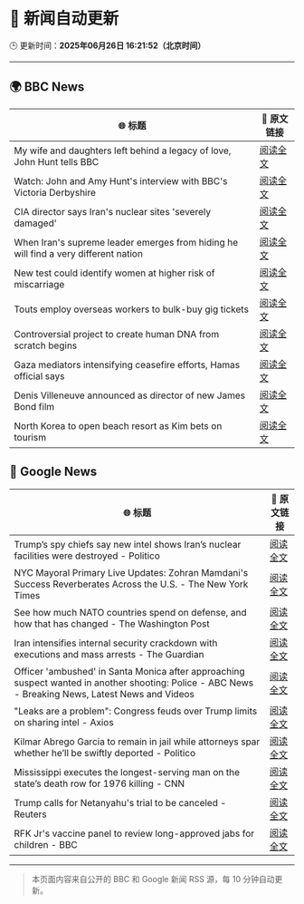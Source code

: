 # 🧠 新闻自动更新

🕒 更新时间：**2025年06月26日 16:21:52（北京时间）**

---

## 🌍 BBC News

| 🌐 标题 | 🔗 原文链接 |
|--------|-------------|
| My wife and daughters left behind a legacy of love, John Hunt tells BBC | [阅读全文](https://www.bbc.com/news/articles/cy5wk716pzdo) |
| Watch: John and Amy Hunt's interview with BBC's Victoria Derbyshire | [阅读全文](https://www.bbc.com/news/videos/cp82l17397jo) |
| CIA director says Iran's nuclear sites 'severely damaged' | [阅读全文](https://www.bbc.com/news/articles/c5yk942y437o) |
| When Iran's supreme leader emerges from hiding he will find a very different nation | [阅读全文](https://www.bbc.com/news/articles/c0j4g1ll8yqo) |
| New test could identify women at higher risk of miscarriage | [阅读全文](https://www.bbc.com/news/articles/c39zvjmmwndo) |
| Touts employ overseas workers to bulk-buy gig tickets | [阅读全文](https://www.bbc.com/news/articles/c04e9k1vllro) |
| Controversial project to create human DNA from scratch begins | [阅读全文](https://www.bbc.com/news/articles/c6256wpn97ro) |
| Gaza mediators intensifying ceasefire efforts, Hamas official says | [阅读全文](https://www.bbc.com/news/articles/clylzlv91pro) |
| Denis Villeneuve announced as director of new James Bond film | [阅读全文](https://www.bbc.com/news/articles/cn41yddj4m1o) |
| North Korea to open beach resort as Kim bets on tourism | [阅读全文](https://www.bbc.com/news/articles/cy0w59r54w9o) |

## 📰 Google News

| 🌐 标题 | 🔗 原文链接 |
|--------|-------------|
| Trump’s spy chiefs say new intel shows Iran’s nuclear facilities were destroyed - Politico | [阅读全文](https://news.google.com/rss/articles/CBMimgFBVV95cUxQU0ZqQUNXcXZnZ1pveE54NGh1WW9vRDFPamRmLWdNTlJiN3Y1ZHB0OXNjSUc0NUdBclY4QUNieGtuejRyS2pnRFpUTU5QNm91LWFQUW9jTEstd05mN3I4alZUb2hTX0FKdE93SVR6b1E3R3dGMXVWbl93N0dySF9MZjd6a1c0UDdBSUFHaWxGRjlMZkx6NGJfbXl3?oc=5) |
| NYC Mayoral Primary Live Updates: Zohran Mamdani's Success Reverberates Across the U.S. - The New York Times | [阅读全文](https://news.google.com/rss/articles/CBMiigFBVV95cUxOTUJHRXI3M2FSUlhwLV9rbzlQd1RMdGhvMi1ZVU1QNkhhdUdmOGVNZ3JxNTlSZS1LX1lZM0N4WTJjWHNzcmRlZmxkclRiZ1hWc0NkUng2N2o2NmQ5SExadTJzSGp2TG1teHZGQzhzN1Z5R2NQajVtOTFnZ053WVZIZGZkdE95X0RCSkE?oc=5) |
| See how much NATO countries spend on defense, and how that has changed - The Washington Post | [阅读全文](https://news.google.com/rss/articles/CBMiiAFBVV95cUxNcE1kbjhsZjZhamExLTB2TC15Sl9XQ1NjeGZjcFZud2lGTXRVTm5pZk1yZldEa2xEbnVDMlVhdHJLREZ5RUxld19QS1p1Sy1meTJYSzRaSksyd3E2dXJtTEYySkN1YkMyb0M4aS1GdGhSU1UxcEw5RmJCR0VxaWNsbDhNbjFlR19P?oc=5) |
| Iran intensifies internal security crackdown with executions and mass arrests - The Guardian | [阅读全文](https://news.google.com/rss/articles/CBMiwAFBVV95cUxOSGdkWkRHczFSRWpJUkU0TTJTNWc5RVpUNUh6RTEwWTEwaGhXa2tVcjB6emtVUEJjRFoxem93Q285YVdZUU5TaC1ZXzdXWUF0OVI5Z29sZDdIdXhZTy1qWF9sU0dfclYxYk9vRUQzSzE1YUpvdm1jd090TUR3R3pIVlBzMXM5MVZPbXhScVVFWWRDMmlxOE95WjVRTVdFSDdnN2RaeG9WWlRRNEx3dlF2TEVabk5RMWc3cVJyN0xESUU?oc=5) |
| Officer 'ambushed' in Santa Monica after approaching suspect wanted in another shooting: Police - ABC News - Breaking News, Latest News and Videos | [阅读全文](https://news.google.com/rss/articles/CBMimgFBVV95cUxOeHFUNDRURDdYbW5Uc2NDYTZnUU8yZUk5TkUtWEJZZjF6QWF5ZkQzSXc2QkEtbmhOQ25oR1ZJa1NNXzlDYm9QSld5SkRPbm9XWTZETzd4TFZUc2QyWWQ5Yi1fZHdDNC1Calgza1pjaUNpT0poNjhMbjNCMTA1OEp2bGVSVTdKYU5rLWJjaFEyQXQ2MDljNnYzZnJR0gGfAUFVX3lxTE1aTFVMczFsNU1PNTY4b0p2V253U09VZU1IaXZSSGZvb0JzNXBXZUNSSmp2WUg0dmJ2UWZnN3FsLUJlSHk4OTEwbDFXeVNaQ0tiZF9acHFpNkltUEllazB2anI3NDVEUDZOUHNjVzg2aXYxbmNjcjhjbXhXU3hrc0NuWjczSzd3NmtOckFWNmdQWm5EU0xUWnhndVpIUmpqRQ?oc=5) |
| "Leaks are a problem": Congress feuds over Trump limits on sharing intel - Axios | [阅读全文](https://news.google.com/rss/articles/CBMigAFBVV95cUxQa0ZQWGVQcWFWcmVIVUpVMXRlNUExdUl4U3NiYlJHM2trN05OXzlLUzJZaFQwa1B4c1lpaUNYUG1naGhJc2lNN0hKaHlKaUVxOW5SZGNOTy1GMVpUajY4OTRTVHpZdmpUZVBuaGhZd1RPVEh2dExKdjhWQnpPYTNwYQ?oc=5) |
| Kilmar Abrego Garcia to remain in jail while attorneys spar whether he’ll be swiftly deported - Politico | [阅读全文](https://news.google.com/rss/articles/CBMimgFBVV95cUxPVGs4ZEp0YnZQNFZ3alNQczk3eXFjc3pzbDVUX09lWjNTZVhqR29xZzBham00dVR6aHM1ekh0ME9neXQyemQxb0s3THQ5YTUtcFZqYnA5bzZmRDZXOTlDenE3U01XZ1VWdkYwa2ZBZUE0LXItSm5KUGl2YVdISHVqbHlKemFMVVozdTljQTR1UWxSWGVpeXZpbWNn?oc=5) |
| Mississippi executes the longest-serving man on the state’s death row for 1976 killing - CNN | [阅读全文](https://news.google.com/rss/articles/CBMigwFBVV95cUxNSzVybEUyQUU3NWNUaFhEZk53M01jT0lnQzFrbDE0TWNqM0RjM3RiWTNOU1NxMHZYbXBwTV84cG93NjZTbnZsemdGd29uWF9ZMlA3SWZ2cmlRbnhoTWdHS2tLZU1tM0R5RVdpdVVaQkg0VjY0RURmbEx5UGxvQjVvUG1Ka9IBiAFBVV95cUxOY3pmOHo3ZWxoLUd0aXlqWVFCbXVUR3R3SUowbkhZMU50X25oSUVXdXVBQ2JLTU56Mm5VdVNwTkdNakx1S2hNRkFJNGl1azgyNjVDNWhiMzlRZkFXc2l6UHV4Y1JOT0kyV2U0Y3hMRXQ0Y3NkTExXa0ZzbHZzVmFJNVFZeXdjZ19L?oc=5) |
| Trump calls for Netanyahu's trial to be canceled - Reuters | [阅读全文](https://news.google.com/rss/articles/CBMiogFBVV95cUxPSC1HejJMdEtFbThHSHk2aExFSjNHNGdyc0EyVE85MlVRelNGVXJmakd1RVlLMFVNemFTZjllMXVoQkR4MXktYXBXcG03RXE0dWNoY09jNVBlREJ4b09DR2xBR1V5QTBDc1JVUjBhdURIaFlWbGhCQjdpYXZ6RDF4VFhyaVlJLUJfZjBkSmFCQnV1WHpuQkJHZzY3V0lYSEdLMUE?oc=5) |
| RFK Jr's vaccine panel to review long-approved jabs for children - BBC | [阅读全文](https://news.google.com/rss/articles/CBMiWkFVX3lxTE55OW5nMXp2X3NDTnQyRkx3MXpxVUtKNmpFMW5mN0hNM1VJWWVnZGtONHhQY3F0dlZPVkJ2LVVxZGx4UnhidjNZb09NZnZmaXVaZDlXYWxYUEhSZ9IBX0FVX3lxTE9heGNjd2JxLWxVSXlOYTlmZVhBakRpOFNqTTkxMlFLVlBxal9nUDY5WV9DTDB6U2l6R3dEZ3ZsWEloT2xRc3MtS3hlRTUyR2d0NXhTRjlQUHF2dTNRamIw?oc=5) |

---
> 本页面内容来自公开的 BBC 和 Google 新闻 RSS 源，每 10 分钟自动更新。